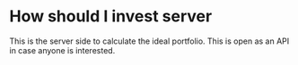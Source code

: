 # How should I invest server

This is the server side to calculate the ideal portfolio. This is open as an API 
in case anyone is interested. 
